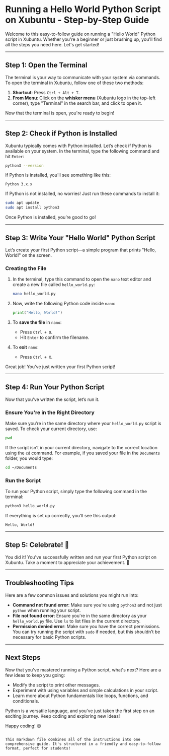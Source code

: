 # Running a Hello World Python Script on Xubuntu - Step-by-Step Guide

Welcome to this easy-to-follow guide on running a "Hello World" Python script in Xubuntu. Whether you're a beginner or just brushing up, you'll find all the steps you need here. Let's get started!

---

## Step 1: Open the Terminal

The terminal is your way to communicate with your system via commands. To open the terminal in Xubuntu, follow one of these two methods:

1. **Shortcut**: Press `Ctrl + Alt + T`.
2. **From Menu**: Click on the **whisker menu** (Xubuntu logo in the top-left corner), type "Terminal" in the search bar, and click to open it.

Now that the terminal is open, you're ready to begin!

---

## Step 2: Check if Python is Installed

Xubuntu typically comes with Python installed. Let’s check if Python is available on your system. In the terminal, type the following command and hit `Enter`:

```bash
python3 --version
```

If Python is installed, you'll see something like this:

```
Python 3.x.x
```

If Python is not installed, no worries! Just run these commands to install it:

```bash
sudo apt update
sudo apt install python3
```

Once Python is installed, you’re good to go!

---

## Step 3: Write Your "Hello World" Python Script

Let’s create your first Python script—a simple program that prints "Hello, World!" on the screen.

### Creating the File

1. In the terminal, type this command to open the `nano` text editor and create a new file called `hello_world.py`:

   ```bash
   nano hello_world.py
   ```

2. Now, write the following Python code inside `nano`:

   ```python
   print("Hello, World!")
   ```

3. To **save the file** in `nano`:
   - Press `Ctrl + O`.
   - Hit `Enter` to confirm the filename.

4. To **exit** `nano`:
   - Press `Ctrl + X`.

Great job! You've just written your first Python script!

---

## Step 4: Run Your Python Script

Now that you’ve written the script, let’s run it.

### Ensure You're in the Right Directory

Make sure you’re in the same directory where your `hello_world.py` script is saved. To check your current directory, use:

```bash
pwd
```

If the script isn’t in your current directory, navigate to the correct location using the `cd` command. For example, if you saved your file in the `Documents` folder, you would type:

```bash
cd ~/Documents
```

### Run the Script

To run your Python script, simply type the following command in the terminal:

```bash
python3 hello_world.py
```

If everything is set up correctly, you’ll see this output:

```
Hello, World!
```

---

## Step 5: Celebrate! 🎉

You did it! You've successfully written and run your first Python script on Xubuntu. Take a moment to appreciate your achievement. 🎊

---

## Troubleshooting Tips

Here are a few common issues and solutions you might run into:

- **Command not found error**: Make sure you're using `python3` and not just `python` when running your script.
- **File not found error**: Ensure you're in the same directory as your `hello_world.py` file. Use `ls` to list files in the current directory.
- **Permission denied error**: Make sure you have the correct permissions. You can try running the script with `sudo` if needed, but this shouldn’t be necessary for basic Python scripts.

---

## Next Steps

Now that you've mastered running a Python script, what's next? Here are a few ideas to keep you going:

- Modify the script to print other messages.
- Experiment with using variables and simple calculations in your script.
- Learn more about Python fundamentals like loops, functions, and conditionals.

Python is a versatile language, and you've just taken the first step on an exciting journey. Keep coding and exploring new ideas!

Happy coding! 😊
```

This markdown file combines all of the instructions into one comprehensive guide. It's structured in a friendly and easy-to-follow format, perfect for students!